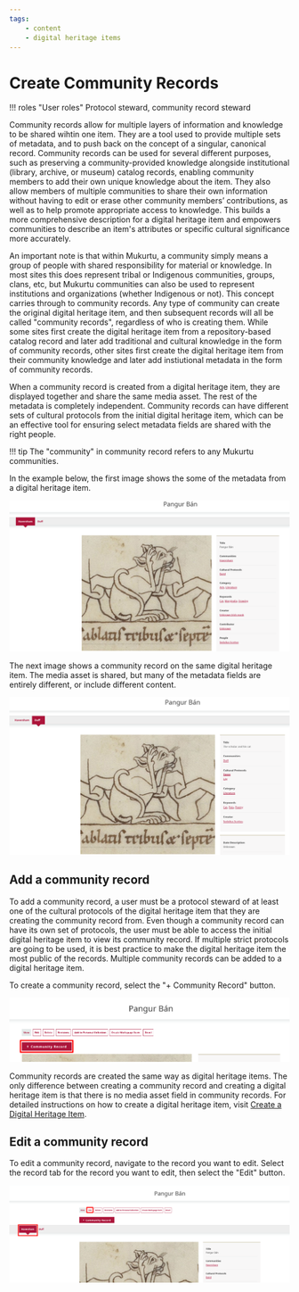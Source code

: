 ```yaml
---
tags:
    - content
    - digital heritage items
---
```

# Create Community Records

!!! roles "User roles"
    Protocol steward, community record steward

Community records allow for multiple layers of information and knowledge to be shared wihtin one item. They are a tool used to provide multiple sets of metadata, and to push back on the concept of a singular, canonical record. Community records can be used for several different purposes, such as preserving a community-provided knowledge alongside institutional (library, archive, or museum) catalog records, enabling community members to add their own unique knowledge about the item. They also allow members of multiple communities to share their own information without having to edit or erase other community members’ contributions, as well as to help promote appropriate access to knowledge. This builds a more comprehensive description for a digital heritage item and empowers communities to describe an item's attributes or specific cultural significance more accurately.

An important note is that within Mukurtu, a community simply means a group of people with shared responsibility for material or knowledge. In most sites this does represent tribal or Indigenous communities, groups, clans, etc, but Mukurtu communities can also be used to represent institutions and organizations (whether Indigenous or not). This concept carries through to community records. Any type of community can create the original digital heritage item, and then subsequent records will all be called "community records", regardless of who is creating them. While some sites first create the digital heritage item from a repository-based catalog record and later add traditional and cultural knowledge in the form of community records, other sites first create the digital heritage item from their community knowledge and later add instiutional metadata in the form of community records. 

When a community record is created from a digital heritage item, they are displayed together and share the same media asset. The rest of the metadata is completely independent. Community records can have different sets of cultural protocols from the initial digital heritage item, which can be an effective tool for ensuring select metadata fields are shared with the right people.

!!! tip
    The "community" in community record refers to any Mukurtu communities. 

In the example below, the first image shows the some of the metadata from a digital heritage item. 

![Screenshot of a digital heritage item with an associated community record. The first community tab is selected, so the record shows the metadata from that community.](../_embeds/CommunityRecord2.png)

The next image shows a community record on the same digital heritage item. The media asset is shared, but many of the metadata fields are entirely different, or include different content.

![Screenshot of a digital heritage item with an associated community record. The second community tab is selected, so the record shows the metadata from that community.](../_embeds/CommunityRecord3.png)

## Add a community record

To add a community record, a user must be a protocol steward of at least one of the cultural protocols of the digital heritage item that they are creating the community record from. Even though a community record can have its own set of protocols, the user must be able to access the initial digital heritage item to view its community record. If multiple strict protocols are going to be used, it is best practice to make the digital heritage item the most public of the records. Multiple community records can be added to a digital heritage item.

To create a community record, select the "+ Community Record" button. 

![Screenshot of a digital heritage item page with the create community record button outlined.](../_embeds/CommunityRecord1.png)

Community records are created the same way as digital heritage items. The only difference between creating a community record and creating a digital heritage item is that there is no media asset field in community records. For detailed instructions on how to create a digital heritage item, visit [Create a Digital Heritage Item](CreateDHItem.md).

## Edit a community record

To edit a community record, navigate to the record you want to edit. Select the record tab for the record you want to edit, then select the "Edit" button.

![Screenshot of a community record with the record tab and edit button highlighted.](../_embeds/CommunityRecord4.png)
